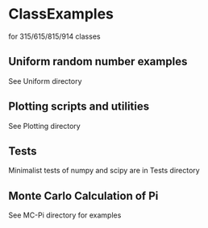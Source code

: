 # ClassExamples
for 315/615/815/914 classes

## Uniform random number examples
See Uniform directory

## Plotting scripts and utilities
See Plotting directory

## Tests
Minimalist tests of numpy and scipy 
are in Tests directory

## Monte Carlo Calculation of Pi
See MC-Pi directory for examples
